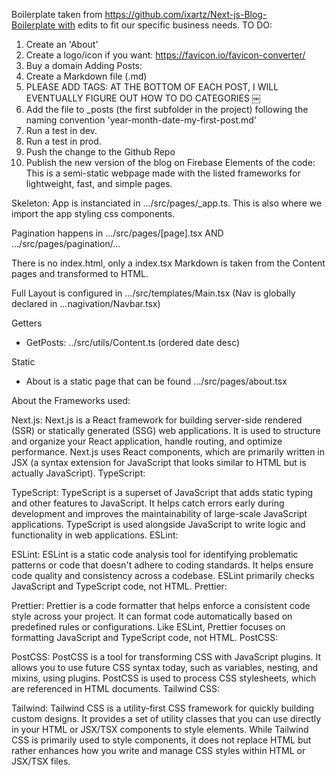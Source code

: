 Boilerplate taken from https://github.com/ixartz/Next-js-Blog-Boilerplate with edits to fit our specific business needs.
TO DO:
1. Create an 'About'
2. Create a logo/icon if you want: https://favicon.io/favicon-converter/
3. Buy a domain
Adding Posts:
1. Create a Markdown file (.md)
2. PLEASE ADD TAGS: AT THE BOTTOM OF EACH POST, I WILL EVENTUALLY FIGURE OUT HOW TO DO CATEGORIES
￼
3. Add the file to _posts (the first subfolder in the project) following the naming convention 'year-month-date-my-first-post.md'
4. Run a test in dev.
5. Run a test in prod.
6. Push the change to the Github Repo
7. Publish the new version of the blog on Firebase
Elements of the code: This is a semi-static webpage made with the listed frameworks for lightweight, fast, and simple pages.

Skeleton: App is instanciated in .../src/pages/_app.ts. This is also where we import the app styling css components. 

Pagination happens in .../src/pages/[page].tsx AND .../src/pages/pagination/... 

There is no index.html, only a index.tsx Markdown is taken from the Content pages and transformed to HTML. 

Full Layout is configured in .../src/templates/Main.tsx (Nav is globally declared in ...nagivation/Navbar.tsx)

Getters
* GetPosts: ../src/utils/Content.ts (ordered date desc)

Static
* About is a static page that can be found .../src/pages/about.tsx

About the Frameworks used: 

Next.js:
Next.js is a React framework for building server-side rendered (SSR) or statically generated (SSG) web applications. It is used to structure and organize your React application, handle routing, and optimize performance. Next.js uses React components, which are primarily written in JSX (a syntax extension for JavaScript that looks similar to HTML but is actually JavaScript). TypeScript:

TypeScript:
TypeScript is a superset of JavaScript that adds static typing and other features to JavaScript. It helps catch errors early during development and improves the maintainability of large-scale JavaScript applications. TypeScript is used alongside JavaScript to write logic and functionality in web applications. ESLint:

ESLint: 
ESLint is a static code analysis tool for identifying problematic patterns or code that doesn't adhere to coding standards. It helps ensure code quality and consistency across a codebase. ESLint primarily checks JavaScript and TypeScript code, not HTML. Prettier:

Prettier:
Prettier is a code formatter that helps enforce a consistent code style across your project. It can format code automatically based on predefined rules or configurations. Like ESLint, Prettier focuses on formatting JavaScript and TypeScript code, not HTML. PostCSS:

PostCSS:
PostCSS is a tool for transforming CSS with JavaScript plugins. It allows you to use future CSS syntax today, such as variables, nesting, and mixins, using plugins. PostCSS is used to process CSS stylesheets, which are referenced in HTML documents. Tailwind CSS:

Tailwind:
Tailwind CSS is a utility-first CSS framework for quickly building custom designs. It provides a set of utility classes that you can use directly in your HTML or JSX/TSX components to style elements. While Tailwind CSS is primarily used to style components, it does not replace HTML but rather enhances how you write and manage CSS styles within HTML or JSX/TSX files.
